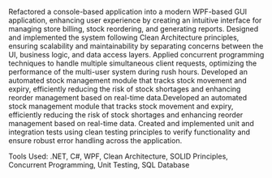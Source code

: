 Refactored a console-based application into a modern WPF-based GUI application, enhancing user experience by creating an intuitive interface for managing store billing, stock reordering, and generating reports.
Designed and implemented the system following Clean Architecture principles, ensuring scalability and maintainability by separating concerns between the UI, business logic, and data access layers.
Applied concurrent programming techniques to handle multiple simultaneous client requests, optimizing the performance of the multi-user system during rush hours.
Developed an automated stock management module that tracks stock movement and expiry, efficiently reducing the risk of stock shortages and enhancing reorder management based on real-time data.Developed an
automated stock management module that tracks stock movement and expiry, efficiently reducing the risk of stock shortages and enhancing reorder management based on real-time data.
Created and implemented unit and integration tests using clean testing principles to verify functionality and ensure robust error handling across the application.

Tools Used: .NET, C#, WPF, Clean Architecture, SOLID Principles, Concurrent Programming, Unit Testing, SQL Database
